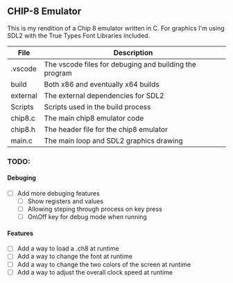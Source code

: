 ## CHIP-8 Emulator

This is my rendition of a Chip 8 emulator written in C. For graphics I'm using SDL2 with the True Types Font Libraries included.

| File     | Description                                             |
|----------|---------------------------------------------------------|
| .vscode  | The vscode files for debuging and building the program  |
| build    | Both x86 and eventually x64 builds                      |
| external | The external dependencies for SDL2                      |
| Scripts  | Scripts used in the build process                       |
| chip8.c  | The main chip8 emulator code                            |
| chip8.h  | The header file for the chip8 emulator                  |
| main.c   | The main loop and SDL2 graphics drawing                 |


### TODO:
#### Debuging
* [ ] Add more debuging features
    - [ ] Show registers and values
    - [ ] Allowing steping through process on key press
    - [ ] On\Off key for debug mode when running
    
#### Features
* [ ] Add a way to load a .ch8 at runtime
* [ ] Add a way to change the font at runtime
* [ ] Add a way to change the two colors of the screen at runtime
* [ ] Add a way to adjust the overall clock speed at runtime

